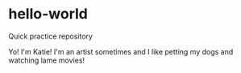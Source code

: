 # hello-world
Quick practice repository 

Yo! I'm Katie! I'm an artist sometimes and I like petting my dogs and watching lame movies!
